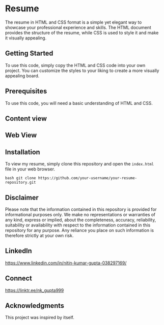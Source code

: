 # Resume
The resume in HTML and CSS format is a simple yet elegant way to showcase your professional experience and skills. The HTML document provides the structure of the resume, while CSS is used to style it and make it visually appealing.

## Getting Started
To use this code, simply copy the HTML and CSS code into your own project. You can customize the styles to your liking to create a more visually appealing board.

## Prerequisites
To use this code, you will need a basic understanding of HTML and CSS.

## Content view
## Web View

## Installation
To view my resume, simply clone this repository and open the `index.html` file in your web browser.

`bash
git clone https://github.com/your-username/your-resume-repository.git`

## Disclaimer
Please note that the information contained in this repository is provided for informational purposes only. We make no representations or warranties of any kind, express or implied, about the completeness, accuracy, reliability, suitability or availability with respect to the information contained in this repository for any purpose. Any reliance you place on such information is therefore strictly at your own risk.


## LinkedIn 
https://www.linkedin.com/in/nitin-kumar-gupta-038297169/

## Connect 
https://linktr.ee/nk_gupta999

## Acknowledgments
This project was inspired by itself.
